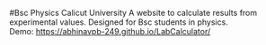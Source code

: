 #Bsc Physics Calicut University
A website to calculate results from experimental values. Designed for Bsc students in physics.
<br>Demo: https://abhinavpb-249.github.io/LabCalculator/
